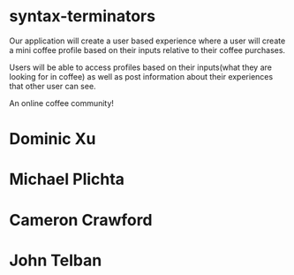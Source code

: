 # syntax-terminators

Our application will create a user based experience where a user will create a mini coffee profile based on their inputs relative to their coffee purchases.

Users will be able to access profiles based on their inputs(what they are looking for in coffee) as well as post information about their experiences that other user can see.

An online coffee community!

# Dominic Xu
# Michael Plichta
# Cameron Crawford
# John Telban



